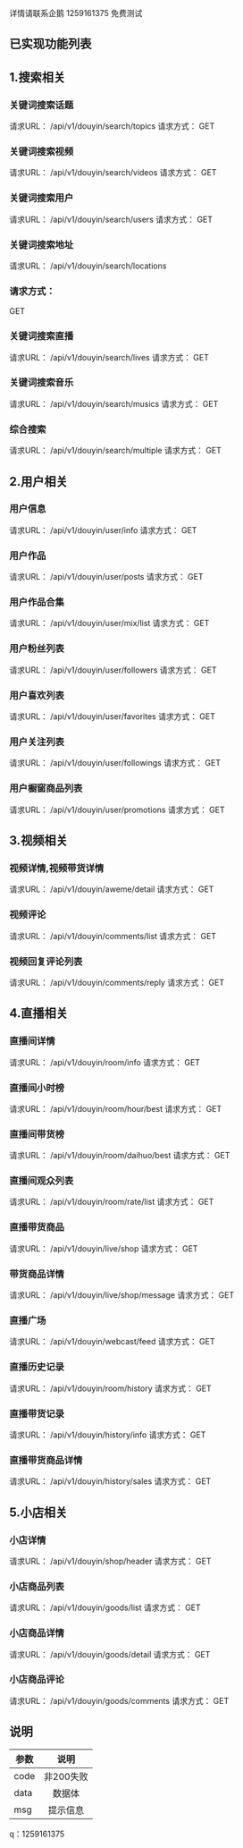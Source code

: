  详情请联系企鹅 1259161375  免费测试
## 已实现功能列表
                              
## 1.搜索相关
### 关键词搜索话题
请求URL：
/api/v1/douyin/search/topics
请求方式：
GET

### 关键词搜索视频
请求URL：
/api/v1/douyin/search/videos
请求方式：
GET


### 关键词搜索用户
请求URL：
/api/v1/douyin/search/users
请求方式：
GET

### 关键词搜索地址
请求URL：
/api/v1/douyin/search/locations
### 请求方式：
GET

### 关键词搜索直播
请求URL：
/api/v1/douyin/search/lives
请求方式：
GET

### 关键词搜索音乐
请求URL：
/api/v1/douyin/search/musics
请求方式：
GET

### 综合搜索
请求URL：
/api/v1/douyin/search/multiple
请求方式：
GET

## 2.用户相关
### 用户信息
请求URL：
/api/v1/douyin/user/info
请求方式：
GET

### 用户作品
请求URL：
/api/v1/douyin/user/posts
请求方式：
GET

### 用户作品合集
请求URL：
/api/v1/douyin/user/mix/list
请求方式：
GET

### 用户粉丝列表
请求URL：
/api/v1/douyin/user/followers
请求方式：
GET

### 用户喜欢列表
请求URL：
/api/v1/douyin/user/favorites
请求方式：
GET

### 用户关注列表
请求URL：
/api/v1/douyin/user/followings
请求方式：
GET

### 用户橱窗商品列表
请求URL：
/api/v1/douyin/user/promotions
请求方式：
GET

## 3.视频相关
### 视频详情,视频带货详情
请求URL：
/api/v1/douyin/aweme/detail
请求方式：
GET

### 视频评论
请求URL：
/api/v1/douyin/comments/list
请求方式：
GET

### 视频回复评论列表
请求URL：
/api/v1/douyin/comments/reply
请求方式：
GET

## 4.直播相关
### 直播间详情
请求URL：
/api/v1/douyin/room/info
请求方式：
GET

### 直播间小时榜
请求URL：
/api/v1/douyin/room/hour/best
请求方式：
GET

### 直播间带货榜
请求URL：
/api/v1/douyin/room/daihuo/best
请求方式：
GET


### 直播间观众列表
请求URL：
/api/v1/douyin/room/rate/list
请求方式：
GET

### 直播带货商品
请求URL：
/api/v1/douyin/live/shop
请求方式：
GET

### 带货商品详情
请求URL：
/api/v1/douyin/live/shop/message
请求方式：
GET

### 直播广场
请求URL：
/api/v1/douyin/webcast/feed
请求方式：
GET

### 直播历史记录
请求URL：
/api/v1/douyin/room/history
请求方式：
GET

### 直播带货记录
请求URL：
/api/v1/douyin/history/info
请求方式：
GET

### 直播带货商品详情
请求URL：
/api/v1/douyin/history/sales
请求方式：
GET

## 5.小店相关
### 小店详情
请求URL：
/api/v1/douyin/shop/header
请求方式：
GET

### 小店商品列表
请求URL：
/api/v1/douyin/goods/list
请求方式：
GET

### 小店商品详情
请求URL：
/api/v1/douyin/goods/detail
请求方式：
GET

### 小店商品评论
请求URL：
/api/v1/douyin/goods/comments
请求方式：
GET


## 说明
参数|说明|
--|:--:|
code|非200失败|
data|数据体|
msg|提示信息|

q：1259161375


